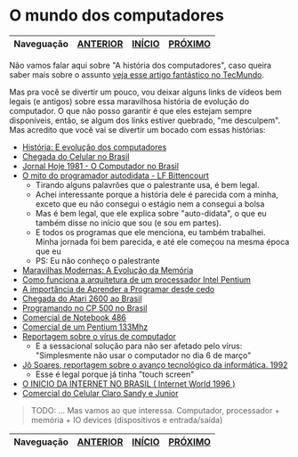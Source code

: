 O mundo dos computadores
========================

Naveguação | [ANTERIOR][_A] | [INÍCIO][_H] | [PRÓXIMO][_P]
-----------|----------------|------------|--------------

Não vamos falar aqui sobre "A história dos computadores", caso queira saber mais sobre o assunto [veja esse artigo fantástico no TecMundo][TECMUNDO-LINK].

Mas pra você se divertir um pouco, vou deixar alguns links de vídeos bem legais (e antigos) sobre essa maravilhosa história de evolução do computador. O que não posso garantir é que eles estejam sempre disponíveis, então, se algum dos links estiver quebrado, "me desculpem". Mas acredito que você vai se divertir um bocado com essas histórias:

* [História: E evolução dos computadores][VIDEO1-LINK]
* [Chegada do Celular no Brasil][VIDEO2-LINK]
* [Jornal Hoje 1981 - O Computador no Brasil][VIDEO3-LINK]
* [O mito do programador autodidata - LF Bittencourt][VIDEO4-LINK ]
  - Tirando alguns palavrões que o palestrante usa, é bem legal.
  - Achei interessante porque a história dele é parecida com a minha, exceto que eu não consegui o estágio nem a consegui a bolsa
  - Mas é bem legal, que ele explica sobre "auto-didata", o que eu também disse no início que sou (e sou em partes).
  - E todos os programas que ele menciona, eu também trabalhei. Minha jornada foi bem parecida, e até ele começou na mesma época que eu
  - PS: Eu não conheço o palestrante
* [Maravilhas Modernas: A Evolução da Memória][VIDEO5-LINK]
* [Como funciona a arquitetura de um processador Intel Pentium][VIDEO6-LINK]
* [A importância de Aprender a Programar desde cedo][VIDEO7-LINK]
* [Chegada do Atari 2600 ao Brasil][VIDEO8-LINK]
* [Programando no CP 500 no Brasil][VIDEO9-LINK]
* [Comercial de Notebook 486][VIDEO10-LINK]
* [Comercial de um Pentium 133Mhz][VIDEO11-LINK]
* [Reportagem sobre o vírus de computador][VIDEO12-LINK]
  - E a sessacional solução para não ser afetado pelo vírus: "Simplesmente não usar o computador no dia 6 de março"
* [Jô Soares, reportagem sobre o avanço tecnológico da informática. 1992][VIDEO13-LINK]
  - Esse é legal porque já tinha "touch screen"
* [O INICIO DA INTERNET NO BRASIL ( Internet World 1996 )][VIDEO14-LINK]
* [Comercial do Celular Claro Sandy e Junior][VIDEO1-LINK]

> TODO: ... Mas vamos ao que interessa. Computador, processador + memória + IO devices (dispositivos e entrada/saída)

Naveguação | [ANTERIOR][_A] | [INÍCIO][_H] | [PRÓXIMO][_P]
-----------|----------------|------------|--------------

<!-- Links de navegação -->
[_A]: ./intro.md "Capítulo 1 - O \"básico\""
[_H]: ../../../README.md "Início"
[_P]: ./programs.md "Os programas de computador"

<!-- Outros links -->
[TECMUNDO-LINK]: https://www.tecmundo.com.br/tecnologia-da-informacao/1697-a-historia-dos-computadores-e-da-computacao.htm
[VIDEO1-LINK]: https://www.youtube.com/watch?v=mFdUqqwzbVs
[VIDEO2-LINK]: https://www.youtube.com/watch?v=PeCZU6Y3eIU
[VIDEO3-LINK]: https://www.youtube.com/watch?v=NSVoKeiBSm0
[VIDEO4-LINK]: https://www.youtube.com/watch?v=8k8FtqviV5I
[VIDEO5-LINK]: https://www.youtube.com/watch?v=vIY2fSwkUYQ
[VIDEO6-LINK]: https://www.youtube.com/watch?v=LN6LuhRYzuA
[VIDEO7-LINK]: https://www.youtube.com/watch?v=1abR0FEG16g
[VIDEO8-LINK]: https://www.youtube.com/watch?v=BFoiqJ8PM0Q
[VIDEO9-LINK]: https://www.youtube.com/watch?v=mWXboyLKuUA
[VIDEO10-LINK]: https://www.youtube.com/watch?v=VyDCOMMmFog
[VIDEO11-LINK]: https://www.youtube.com/watch?v=sEhYumJiEbY
[VIDEO12-LINK]: https://www.youtube.com/watch?v=tVAe9eSHBQQ
[VIDEO13-LINK]: https://www.youtube.com/watch?v=3Ma0Gy0HqOI
[VIDEO14-LINK]: https://www.youtube.com/watch?v=AJr0No21Ibk
[VIDEO15-LINK]: https://www.youtube.com/watch?v=RqZPU0eSjNk